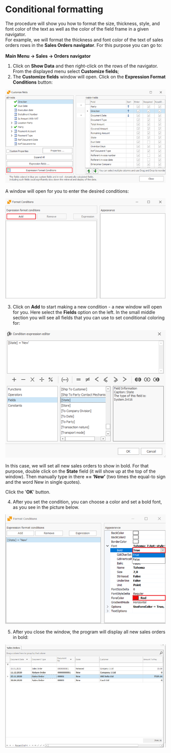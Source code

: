 # Conditional formatting

The procedure will show you how to format the size, thickness, style, and font color of the text as well as the color of the field frame in a given navigator. <br>
	For example, we will format the thickness and font color of the text of sales orders rows in the <b>Sales Orders navigator</b>. For this purpose you can go to: <br>  
	<b> Main Menu -> Sales -> Orders navigator </b>

1.	Click on <b>Show Data</b> and then right-click on the rows of the navigator. From the displayed menu select <b>Customize fields</b>;
2.	The <b>Customize fields</b> window will open. Click on the <b>Expression Format Conditions</b> button: 

![Customize fields](pictures/customize-fileds.png)

A window will open for you to enter the desired conditions:

![Format Conditions](pictures/format-conditions.png)
 
3.	Click on **Add** to start making a new condition - a new window will open for you. Here select the **Fields** option on the left. In the small middle section you will see all fields that you can use to set conditional coloring for:

![Condition expression editor](pictures/condition-expression-editor.png)
 
In this case, we will set all new sales orders to show in bold. For that purpose, double click on the <b>State</b> field (it will show up at the top of the window). Then manually type in there <b> == ‘New’</b> (two times the equal-to sign and the word New in single quotes).

Click the '**OK**' button.

4.	After you set the condition, you can choose a color and set a bold font, as you see in the picture below.

![New state condition](pictures/new-state-condition2.png)
 

5.	After you close the window, the program will display all new sales orders in bold:

![Orders in bold](pictures/orders-in-bold.png)
